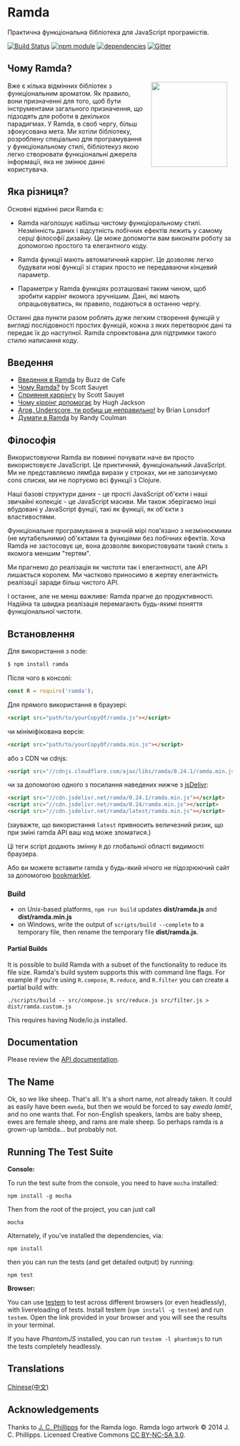 Ramda
=============

Практична функціональна бібліотека для JavaScript програмістів.

[![Build Status](https://travis-ci.org/ramda/ramda.svg?branch=master)](https://travis-ci.org/ramda/ramda)
[![npm module](https://badge.fury.io/js/ramda.svg)](https://www.npmjs.org/package/ramda)
[![dependencies](https://david-dm.org/ramda/ramda.svg)](https://david-dm.org/ramda/ramda)
[![Gitter](https://badges.gitter.im/Join_Chat.svg)](https://gitter.im/ramda/ramda?utm_source=badge&utm_medium=badge&utm_campaign=pr-badge&utm_content=badge)


Чому Ramda?
----------

<img src="http://ramda.jcphillipps.com/logo/ramdaFilled_200x235.png" 
     width="170" height="190" align="right" hspace="12" />

Вже є кілька відмінних бібліотек з функціональним ароматом. Як правило, вони призначенні для того, щоб бути інструментами загального призначення, що підзодять для роботи в декількох парадигмах. У Ramda, в своб чергу, більш зфокусована мета. Ми хотіли бібліотеку, розроблену спеціально для програмування у функціональному стилі, бібліотекуз якою легко створювати функціональні джерела інформації, яка не змінює данні користувача.



Яка різниця?
-----------------

Основні відмінні риси Ramda є:

* Ramda наголошує набільш чистому функціоральному стилі. Незмінність даних і відсутність побічних ефектів лежить у самому серці філософії дизайну. Це може допомогти вам виконати роботy за допомогою простого та елегантного коду.

* Ramda функції мають автоматичний каррінг. Це дозволяє легко будувати нові функції зі старих просто не передаваючи кінцевий параметр.

* Параметри у Ramda функціях розташовані таким чином, щоб зробити каррінг якомога зручнішим. Дані, які мають опрацьовуватись, як правило, подаються в останню чергу.

Останні два пункти разом роблять дуже легким створення функцій у вигляді послідовності простих функцій, кожна з яких перетворює дані та передає їх до наступної. Ramda спроектована для підтримки такого стилю написання коду.


Введення
-------------

* [Введення в Ramda](http://buzzdecafe.github.io/code/2014/05/16/introducing-ramda) by Buzz de Cafe
* [Чому Ramda?](http://fr.umio.us/why-ramda/) by Scott Sauyet
* [Сприяння каррінгу](http://fr.umio.us/favoring-curry/) by Scott Sauyet
* [Чому кіррінг допомогає](https://hughfdjackson.com/javascript/why-curry-helps/) by Hugh Jackson
* [Агов, Underscore, ти робиш це неправильно!](https://www.youtube.com/watch?v=m3svKOdZijA&app=desktop) by Brian Lonsdorf
* [Думати в Ramda](http://randycoulman.com/blog/categories/thinking-in-ramda) by Randy Coulman


Філософія
----------
Використовуючи Ramda ви повинні почувати наче ви просто використовуєте JavaScript. Це приктичний, функціональний JavaScript. Ми не представляємо лямбда вирази у строках, ми не запозичуємо cons списки, ми не портуємо всі функції з Clojure.

Наші базові структури даних - це прості JavaScript об'єкти і наші звичайні колекціє - це JavaScript масиви. Ми також зберігаємо інші вбудовані у JavaScript фунції, такі як функції, як об'єкти з властивостями.

Функціональне програмування в значній мірі пов'язано з незмінюємими (не мутабельними) об'єктами та функціями без побічних ефектів. Хоча Ramda не застосовує це, вона дозволяє використовувати такий стиль з якомога меншим "тертям".

Ми прагнемо до реалізація як чистоти так і елегантності, але АРІ лишається королем. Ми частково приносимо в жертву елегантність реалізації заради більш чистого АРІ.

І останнє, але не менш важливе: Ramda прагне до продуктивності. Надійна та швидка реалізація перемагають будь-якимі поняття функціональної чистоти.

Встановлення
------------

Для використання з node:

```bash
$ npm install ramda
```

Після чого в консолі:

```javascript
const R = require('ramda');
```

Для прямого використання в браузері:

```html
<script src="path/to/yourCopyOf/ramda.js"></script>
```

чи мініміфікована версія:

```html
<script src="path/to/yourCopyOf/ramda.min.js"></script>
```

або з CDN чи cdnjs:

```html
<script src="//cdnjs.cloudflare.com/ajax/libs/ramda/0.24.1/ramda.min.js"></script>
```

чи за допомогою одного з посилання наведених нижче з [jsDelivr](http://jsdelivr.com):

```html
<script src="//cdn.jsdelivr.net/ramda/0.24.1/ramda.min.js"></script>
<script src="//cdn.jsdelivr.net/ramda/0.24/ramda.min.js"></script>
<script src="//cdn.jsdelivr.net/ramda/latest/ramda.min.js"></script>
```

(зауважте, що використання `latest` привносить величезний ризик, що при зміні ramda API ваш код може зломатися.)

Ці теги script додають змінну `R` до глобальної області видимості браузера.

Або ви можете вставити ramda у будь-який нічого не підозрюючий сайт за допомогою [bookmarklet](https://github.com/ramda/ramda/blob/master/BOOKMARKLET.md).

### Build

* on Unix-based platforms, `npm run build` updates __dist/ramda.js__ and __dist/ramda.min.js__
* on Windows, write the output of `scripts/build --complete` to a temporary file, then rename the temporary file __dist/ramda.js__.

#### Partial Builds

It is possible to build Ramda with a subset of the functionality to reduce its file size. Ramda's build system supports this with command line flags. For example if you're using `R.compose`, `R.reduce`, and `R.filter` you can create a partial build with:

    ./scripts/build -- src/compose.js src/reduce.js src/filter.js > dist/ramda.custom.js

This requires having Node/io.js installed. 

Documentation
-------------

Please review the [API documentation](http://ramdajs.com/docs/).

The Name
--------

Ok, so we like sheep.  That's all.  It's a short name, not already 
taken.  It could as easily have been `eweda`, but then we would be 
forced to say _eweda lamb!_, and no one wants that.  For non-English 
speakers, lambs are baby sheep, ewes are female sheep, and rams are male 
sheep.  So perhaps ramda is a grown-up lambda... but probably not.




Running The Test Suite
----------------------

**Console:**

To run the test suite from the console, you need to have `mocha` installed:

    npm install -g mocha

Then from the root of the project, you can just call

    mocha

Alternately, if you've installed the dependencies, via:

    npm install

then you can run the tests (and get detailed output) by running:

    npm test

**Browser:**

You can use [testem](https://github.com/airportyh/testem) to
test across different browsers (or even headlessly), with livereloading of
tests. Install testem (`npm install -g testem`) and run `testem`. Open the
link provided in your browser and you will see the results in your terminal.

If you have _PhantomJS_ installed, you can run `testem -l phantomjs` to run the
tests completely headlessly.


Translations
-----------------

[Chinese(中文)](http://ramda.cn/)


Acknowledgements
-----------------

Thanks to [J. C. Phillipps](http://www.jcphillipps.com) for the Ramda logo.
Ramda logo artwork &copy; 2014 J. C. Phillipps. Licensed Creative Commons 
[CC BY-NC-SA 3.0](http://creativecommons.org/licenses/by-nc-sa/3.0/).
